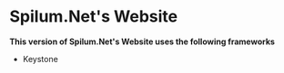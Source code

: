 # Spilum.Net's Website
**This version of Spilum.Net's Website uses the following frameworks**
- Keystone
